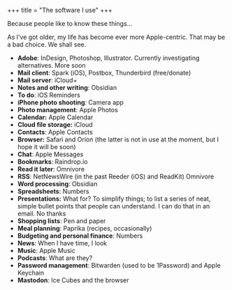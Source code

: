 +++
title = "The software I use"
+++

<div class="page-intro"> 
<p class="larger">Because people like to know these things…</p>
<p class="larger">As I’ve got older, my life has become ever more Apple-centric. That may be a bad choice. We shall see.</p>
</div>

- **Adobe**: InDesign, Photoshop, Illustrator. Currently investigating alternatives. More soon
- **Mail client**: Spark (iOS), Postbox, Thunderbird (free/donate)
- **Mail server**: iCloud+
- **Notes and other writing**: Obsidian
- **To do**: iOS Reminders
- **iPhone photo shooting**: Camera app
- **Photo management**: Apple Photos
- **Calendar:** Apple Calendar
- **Cloud file storage:** iCloud
- **Contacts**: Apple Contacts
- **Browser:** Safari and Orion (the latter is not in use at the moment, but I hope it will be soon)
- **Chat**: Apple Messages
- **Bookmarks**: Raindrop.io
- **Read it later**: Omnivore
- **RSS**: NetNewsWire (in the past Reeder (iOS) and ReadKit) Omnivore
- **Word processing**: Obsidian
- **Spreadsheets**: Numbers
- **Presentations:** What for? To simplify things; to list a series of neat, simple bullet points that people can understand. I can do that in an email. No thanks
- **Shopping lists**: Pen and paper
- **Meal planning**: Paprika (recipes, occasionally)
- **Budgeting and personal finance**: Numbers
- **News**: When I have time, I look
- **Music**: Apple Music
- **Podcasts**: What are they?
- **Password management**: Bitwarden (used to be 1Password) and Apple Keychain
- **Mastodon**: Ice Cubes and the browser